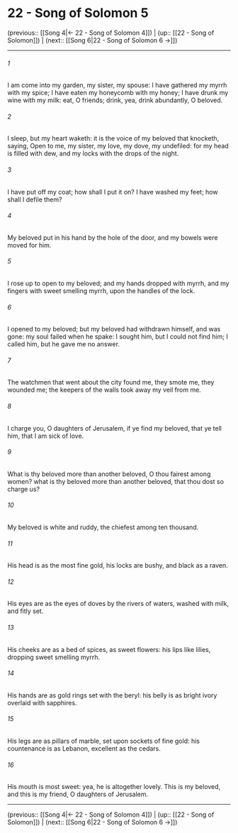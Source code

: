 # 22 - Song of Solomon 5

(previous:: [[Song 4|← 22 - Song of Solomon 4]]) | (up:: [[22 - Song of Solomon]]) | (next:: [[Song 6|22 - Song of Solomon 6 →]])

***


###### 1 
I am come into my garden, my sister, my spouse: I have gathered my myrrh with my spice; I have eaten my honeycomb with my honey; I have drunk my wine with my milk: eat, O friends; drink, yea, drink abundantly, O beloved. 

###### 2 
I sleep, but my heart waketh: it is the voice of my beloved that knocketh, saying, Open to me, my sister, my love, my dove, my undefiled: for my head is filled with dew, and my locks with the drops of the night. 

###### 3 
I have put off my coat; how shall I put it on? I have washed my feet; how shall I defile them? 

###### 4 
My beloved put in his hand by the hole of the door, and my bowels were moved for him. 

###### 5 
I rose up to open to my beloved; and my hands dropped with myrrh, and my fingers with sweet smelling myrrh, upon the handles of the lock. 

###### 6 
I opened to my beloved; but my beloved had withdrawn himself, and was gone: my soul failed when he spake: I sought him, but I could not find him; I called him, but he gave me no answer. 

###### 7 
The watchmen that went about the city found me, they smote me, they wounded me; the keepers of the walls took away my veil from me. 

###### 8 
I charge you, O daughters of Jerusalem, if ye find my beloved, that ye tell him, that I am sick of love. 

###### 9 
What is thy beloved more than another beloved, O thou fairest among women? what is thy beloved more than another beloved, that thou dost so charge us? 

###### 10 
My beloved is white and ruddy, the chiefest among ten thousand. 

###### 11 
His head is as the most fine gold, his locks are bushy, and black as a raven. 

###### 12 
His eyes are as the eyes of doves by the rivers of waters, washed with milk, and fitly set. 

###### 13 
His cheeks are as a bed of spices, as sweet flowers: his lips like lilies, dropping sweet smelling myrrh. 

###### 14 
His hands are as gold rings set with the beryl: his belly is as bright ivory overlaid with sapphires. 

###### 15 
His legs are as pillars of marble, set upon sockets of fine gold: his countenance is as Lebanon, excellent as the cedars. 

###### 16 
His mouth is most sweet: yea, he is altogether lovely. This is my beloved, and this is my friend, O daughters of Jerusalem.

***

(previous:: [[Song 4|← 22 - Song of Solomon 4]]) | (up:: [[22 - Song of Solomon]]) | (next:: [[Song 6|22 - Song of Solomon 6 →]])
